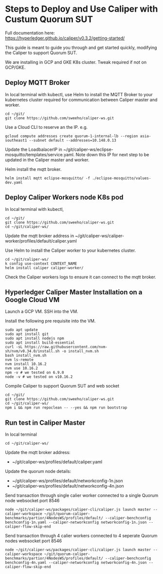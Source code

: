 # Steps to Deploy and Use Caliper with Custum Quorum SUT

Full documentation here: https://hyperledger.github.io/caliper/v0.3.2/getting-started/

This guide is meant to guide you through and get started quickly, modifying the Caliper to support Quorum SUT.

We are installing in GCP and GKE K8s cluster. Tweak required if not on GCP/GKE.

## Deploy MQTT Broker
In local terminal with kubectl, use Helm to install the MQTT Broker to your kubernetes cluster required for communication between Caliper master and worker.

```
cd ~/git/
git clone https://github.com/sweeho/caliper-ws.git
```
Use a Cloud CLI to reserve an the IP. e.g.
```
gcloud compute addresses create quorum-1-internal-lb --region asia-southeast1 --subnet default --addresses=10.148.0.13
```

Update the LoadbalacerIP in ~/git/caliper-ws/eclipse-mosquitto/templates/service.yaml. Note down this IP for next step to be updated in the Caliper master and worker.

Helm install the mqtt broker.
```
helm install mqtt eclipse-mosquitto/ -f ./eclipse-mosquitto/values-dev.yaml 
```

## Deploy Caliper Workers node K8s pod 
In local terminal with kubectl,

```
cd ~/git/
git clone https://github.com/sweeho/caliper-ws.git
cd ~/git/caliper-ws/
```

Update the mqtt broker address in ~/git/caliper-ws/caliper-worker/profiles/default/caliper.yaml

Use Helm to install the Caliper worker to your kubernetes cluster.
```
cd ~/git/caliper-ws/
k config use-context CONTEXT_NAME
helm install caliper caliper-worker/
```

Check the Caliper workers logs to ensure it can connect to the mqtt broker.


## Hyperledger Caliper Master Installation on a Google Cloud VM

Launch a GCP VM. SSH into the VM.

Install the following pre requisite into the VM.

```
sudo apt update
sudo apt install git
sudo apt install nodejs npm
sudo apt install build-essential
curl -sL https://raw.githubusercontent.com/nvm-sh/nvm/v0.34.0/install.sh -o install_nvm.sh
bash install_nvm.sh
nvm ls-remote
nvm install 10.16.2
nvm use 10.16.2
npm -v # we tested on 6.9.0
node -v # we tested on v10.16.2
```

Compile Caliper to support Quorum SUT and web socket
```
cd ~/git/
git clone https://github.com/sweeho/caliper-ws.git
cd ~/git/caliper-ws/
npm i && npm run repoclean -- --yes && npm run bootstrap
```


## Run test in Caliper Master

In local terminal
```
cd ~/git/caliper-ws/
```
Update the mqtt broker address: 
- ~/git/caliper-ws/profiles/default/caliper.yaml

Update the quorum node details:
- ~/git/caliper-ws/profiles/default/networkconfig-1n.json
- ~/git/caliper-ws/profiles/default/networkconfig-4n.json

Send transaction through single calier worker connected to a single Quorum node websocket port 8546
```
node ~/git/caliper-ws/packages/caliper-cli/caliper.js launch master --caliper-workspace ~/git/quorum-caliper-benchmarks/partior/4NodesWS/profiles/default/ --caliper-benchconfig benchconfig-1n.yaml --caliper-networkconfig networkconfig-1n.json --caliper-flow-skip-end 
```

Send transaction through 4 calier workers connected to 4 seperate Quorum nodes websocket port 8546
```
node ~/git/caliper-ws/packages/caliper-cli/caliper.js launch master --caliper-workspace ~/git/quorum-caliper-benchmarks/partior/4NodesWS/profiles/default/ --caliper-benchconfig benchconfig-4n.yaml --caliper-networkconfig networkconfig-4n.json --caliper-flow-skip-end 
```
